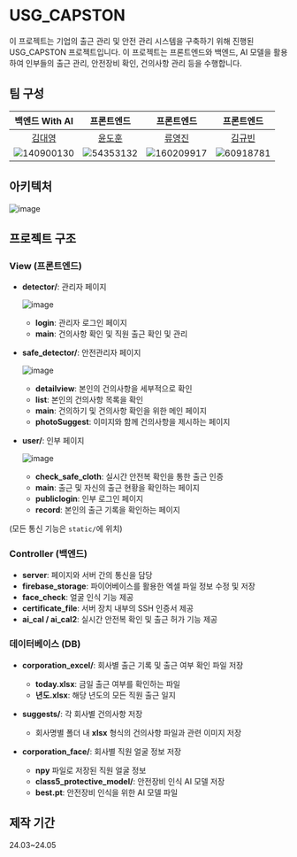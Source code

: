 # USG_CAPSTON

이 프로젝트는 기업의 출근 관리 및 안전 관리 시스템을 구축하기 위해 진행된 USG_CAPSTON 프로젝트입니다. 이 프로젝트는 프론트엔드와 백엔드, AI 모델을 활용하여 인부들의 출근 관리, 안전장비 확인, 건의사항 관리 등을 수행합니다.

## 팀 구성

| 백엔드 With AI | 프론트엔드 | 프론트엔드 | 프론트엔드 |
|:--------------:|:----------:|:----------:|:----------:|
| [김대영](https://github.com/kim-1210) | [윤도훈](https://github.com/DurianCream) | [류영진](https://github.com/Ppemppu) | [김규빈](https://github.com/Gubpi) |
|![140900130](https://github.com/user-attachments/assets/f357af14-9131-4766-9dde-1ed93c055037)|![54353132](https://github.com/user-attachments/assets/e03e7269-8540-4030-9497-2d2d312515ce)|![160209917](https://github.com/user-attachments/assets/875ddb8f-bdbd-4463-a45a-ff4dfc1e7e08)|![60918781](https://github.com/user-attachments/assets/d70f280d-c960-44cf-8142-d2a88822978d)|

## 아키텍처
![image](https://github.com/user-attachments/assets/ca26a544-9ef9-4b33-89e9-e47fcaffffba)

## 프로젝트 구조

### View (프론트엔드)

- **detector/**: 관리자 페이지

  ![image](https://github.com/user-attachments/assets/31a7383d-4262-407a-9302-6c134c3eaee5)
  - **login**: 관리자 로그인 페이지
  - **main**: 건의사항 확인 및 직원 출근 확인 및 관리

- **safe_detector/**: 안전관리자 페이지

  ![image](https://github.com/user-attachments/assets/c174c350-522d-413e-8b36-ec079be214d6)
  - **detailview**: 본인의 건의사항을 세부적으로 확인
  - **list**: 본인의 건의사항 목록을 확인
  - **main**: 건의하기 및 건의사항 확인을 위한 메인 페이지
  - **photoSuggest**: 이미지와 함께 건의사항을 제시하는 페이지

- **user/**: 인부 페이지
  
  ![image](https://github.com/user-attachments/assets/6819d405-4d15-4fb3-9adf-fa0d1471262e)
  - **check_safe_cloth**: 실시간 안전복 확인을 통한 출근 인증
  - **main**: 출근 및 자신의 출근 현황을 확인하는 페이지
  - **publiclogin**: 인부 로그인 페이지
  - **record**: 본인의 출근 기록을 확인하는 페이지

(모든 통신 기능은 `static/`에 위치)

### Controller (백엔드)

- **server**: 페이지와 서버 간의 통신을 담당
- **firebase_storage**: 파이어베이스를 활용한 엑셀 파일 정보 수정 및 저장
- **face_check**: 얼굴 인식 기능 제공
- **certificate_file**: 서버 장치 내부의 SSH 인증서 제공
- **ai_cal / ai_cal2**: 실시간 안전복 확인 및 출근 허가 기능 제공

### 데이터베이스 (DB)

- **corporation_excel/**: 회사별 출근 기록 및 출근 여부 확인 파일 저장
  - **today.xlsx**: 금일 출근 여부를 확인하는 파일
  - **년도.xlsx**: 해당 년도의 모든 직원 출근 일지

- **suggests/**: 각 회사별 건의사항 저장
  - 회사명별 폴더 내 **xlsx** 형식의 건의사항 파일과 관련 이미지 저장

- **corporation_face/**: 회사별 직원 얼굴 정보 저장
  - **npy** 파일로 저장된 직원 얼굴 정보
  - **class5_protective_model/**: 안전장비 인식 AI 모델 저장
  - **best.pt**: 안전장비 인식을 위한 AI 모델 파일

## 제작 기간
24.03~24.05
